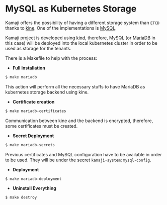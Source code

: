 # MySQL as Kubernetes Storage

Kamaji offers the possibility of having a different storage system than `ETCD` thanks to [kine](https://github.com/k3s-io/kine). One of the implementations is [MySQL](https://www.mysql.com/).

Kamaji project is developed using [kind](https://kind.sigs.k8s.io), therefore, MySQL (or [MariaDB](https://mariadb.org/) in this case) will be deployed into the local kubernetes cluster in order to be used as storage for the tenants.

There is a Makefile to help with the process:

* **Full Installation**

```bash
$ make mariadb
```

This action will perform all the necessary stuffs to have MariaDB as kubernetes storage backend using kine.

* **Certificate creation**

```bash
$ make mariadb-certificates
```

Communication between kine and the backend is encrypted, therefore, some certificates must be created.

* **Secret Deployment**

```bash
$ make mariadb-secrets
```

Previous certificates and MySQL configuration have to be available in order to be used. They will be under the secret `kamaji-system:mysql-config`.

* **Deployment**

```bash
$ make mariadb-deployment
```

* **Uninstall Everything**

```bash
$ make destroy
```